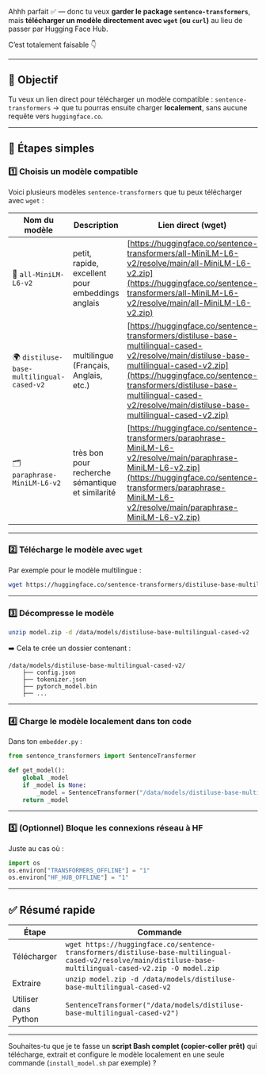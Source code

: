 Ahhh parfait ✅ — donc tu veux **garder le package `sentence-transformers`**,
mais **télécharger un modèle directement avec `wget` (ou `curl`)** au lieu de passer par Hugging Face Hub.

C’est totalement faisable 👇

---

## 🎯 Objectif

Tu veux un lien direct pour télécharger un modèle compatible :
`sentence-transformers`
→ que tu pourras ensuite charger **localement**, sans aucune requête vers `huggingface.co`.

---

## 🧠 Étapes simples

### **1️⃣ Choisis un modèle compatible**

Voici plusieurs modèles `sentence-transformers` que tu peux télécharger avec `wget` :

| Nom du modèle                             | Description                                      | Lien direct (wget)                                                                                                                                                                                                                                                                 |
| ----------------------------------------- | ------------------------------------------------ | ---------------------------------------------------------------------------------------------------------------------------------------------------------------------------------------------------------------------------------------------------------------------------------- |
| 🧩 `all-MiniLM-L6-v2`                     | petit, rapide, excellent pour embeddings anglais | [https://huggingface.co/sentence-transformers/all-MiniLM-L6-v2/resolve/main/all-MiniLM-L6-v2.zip](https://huggingface.co/sentence-transformers/all-MiniLM-L6-v2/resolve/main/all-MiniLM-L6-v2.zip)                                                                                 |
| 🌍 `distiluse-base-multilingual-cased-v2` | multilingue (Français, Anglais, etc.)            | [https://huggingface.co/sentence-transformers/distiluse-base-multilingual-cased-v2/resolve/main/distiluse-base-multilingual-cased-v2.zip](https://huggingface.co/sentence-transformers/distiluse-base-multilingual-cased-v2/resolve/main/distiluse-base-multilingual-cased-v2.zip) |
| 🗂️ `paraphrase-MiniLM-L6-v2`             | très bon pour recherche sémantique et similarité | [https://huggingface.co/sentence-transformers/paraphrase-MiniLM-L6-v2/resolve/main/paraphrase-MiniLM-L6-v2.zip](https://huggingface.co/sentence-transformers/paraphrase-MiniLM-L6-v2/resolve/main/paraphrase-MiniLM-L6-v2.zip)                                                     |

---

### **2️⃣ Télécharge le modèle avec `wget`**

Par exemple pour le modèle multilingue :

```bash
wget https://huggingface.co/sentence-transformers/distiluse-base-multilingual-cased-v2/resolve/main/distiluse-base-multilingual-cased-v2.zip -O model.zip
```

---

### **3️⃣ Décompresse le modèle**

```bash
unzip model.zip -d /data/models/distiluse-base-multilingual-cased-v2
```

➡️ Cela te crée un dossier contenant :

```
/data/models/distiluse-base-multilingual-cased-v2/
    ├── config.json
    ├── tokenizer.json
    ├── pytorch_model.bin
    ├── ...
```

---

### **4️⃣ Charge le modèle localement dans ton code**

Dans ton `embedder.py` :

```python
from sentence_transformers import SentenceTransformer

def get_model():
    global _model
    if _model is None:
        _model = SentenceTransformer("/data/models/distiluse-base-multilingual-cased-v2")
    return _model
```

---

### **5️⃣ (Optionnel) Bloque les connexions réseau à HF**

Juste au cas où :

```python
import os
os.environ["TRANSFORMERS_OFFLINE"] = "1"
os.environ["HF_HUB_OFFLINE"] = "1"
```

---

## ✅ Résumé rapide

| Étape                | Commande                                                                                                                                                    |
| -------------------- | ----------------------------------------------------------------------------------------------------------------------------------------------------------- |
| Télécharger          | `wget https://huggingface.co/sentence-transformers/distiluse-base-multilingual-cased-v2/resolve/main/distiluse-base-multilingual-cased-v2.zip -O model.zip` |
| Extraire             | `unzip model.zip -d /data/models/distiluse-base-multilingual-cased-v2`                                                                                      |
| Utiliser dans Python | `SentenceTransformer("/data/models/distiluse-base-multilingual-cased-v2")`                                                                                  |

---

Souhaites-tu que je te fasse un **script Bash complet (copier-coller prêt)**
qui télécharge, extrait et configure le modèle localement en une seule commande (`install_model.sh` par exemple) ?
